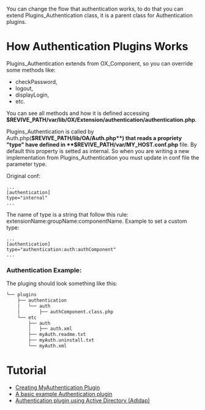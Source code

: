 You can change the flow that authentication works, to do that you can extend Plugins_Authentication class, it is a parent class for Authentication plugins.

# How Authentication Plugins Works
Plugins_Authentication extends from OX_Component, so you can override some methods like: 
* checkPassword,
* logout,
* displayLogin,
* etc.

You can see all methods and how it is defined accessing **$REVIVE_PATH/var/lib/OX/Extension/authentication/authentication.php**.

Plugins_Authentication is called by Auth.php(**$REVIVE_PATH/lib/OA/Auth.php**) that reads a propriety "type" have defined in **$REVIVE_PATH/var/MY_HOST.conf.php** file. By default this property is setted as internal. So when you are writing a new implementation from Plugins_Authentication you must update in conf file the parameter type.

Original conf:
```
...
[authentication]
type="internal"
...
```
The name of type is a string that follow this rule: extensionName:groupName:componentName.
Example to set a custom type:
```
...
[authentication]
type="authentication:auth:authComponent"
...
```
### Authentication Example:
The pluging should look something like this:

```sh
└── plugins
    ├── authentication
    │   └── auth
    │       ├── authComponent.class.php
    └── etc
        ├── auth
        │   ├── auth.xml
        ├── myAuth.readme.txt
        ├── myAuth.uninstall.txt
        └── myAuth.xml

```

# Tutorial
* [Creating MyAuthentication Plugin](../tutorial/authentication-my-auth.md)
* [A basic example Authentication plugin](https://github.com/karen-mikaela/my-auth-revive)
* [Authentication plugin using Active Directory (Adldap)](https://github.com/karen-mikaela/ldap-auth)
